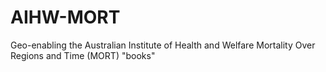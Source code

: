 # AIHW-MORT
Geo-enabling the Australian Institute of Health and Welfare Mortality Over Regions and Time (MORT) "books"
